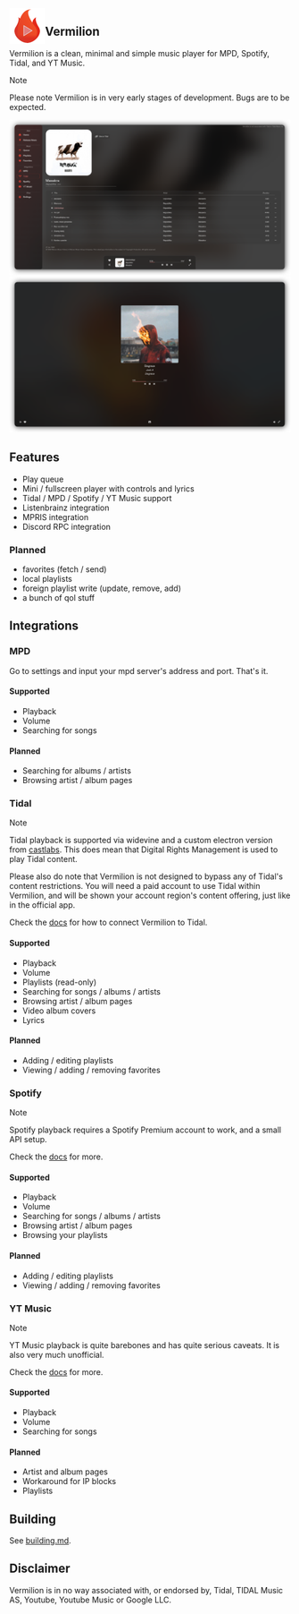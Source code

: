 <img align="left" style="width: 64px" src="assets/logo256.png">

## Vermilion

Vermilion is a clean, minimal and simple music player for MPD, Spotify, Tidal, and YT Music.

> [!NOTE]
> Please note Vermilion is in very early stages of development.
> Bugs are to be expected.


![](./assets/ui1.png) <br/>
![](./assets/ui2.png)


## Features

- Play queue
- Mini / fullscreen player with controls and lyrics
- Tidal / MPD / Spotify / YT Music support
- Listenbrainz integration
- MPRIS integration
- Discord RPC integration

### Planned

- favorites (fetch / send)
- local playlists
- foreign playlist write (update, remove, add)
- a bunch of qol stuff

## Integrations

### MPD

Go to settings and input your mpd server's address and port. That's it.

#### Supported

- Playback
- Volume
- Searching for songs

#### Planned

- Searching for albums / artists
- Browsing artist / album pages

### Tidal

> [!NOTE]
> Tidal playback is supported via widevine and a custom electron version from [castlabs](https://github.com/castlabs/electron-releases).
> This does mean that Digital Rights Management is used to play Tidal content.
>
> Please also do note that Vermilion is not designed to bypass any of Tidal's content restrictions. You will need a paid account to use Tidal within Vermilion, and will be shown your account region's content offering, just like in the official app.

Check the [docs](./docs/Tidal.md) for how to connect Vermilion to Tidal.

#### Supported

- Playback
- Volume
- Playlists (read-only)
- Searching for songs / albums / artists
- Browsing artist / album pages
- Video album covers
- Lyrics

#### Planned

- Adding / editing playlists
- Viewing / adding / removing favorites

### Spotify

> [!NOTE]
> Spotify playback requires a Spotify Premium account to work, and a small API setup.
>
> Check the [docs](./docs/Spotify.md) for more.

#### Supported
- Playback
- Volume
- Searching for songs / albums / artists
- Browsing artist / album pages
- Browsing your playlists

#### Planned

- Adding / editing playlists
- Viewing / adding / removing favorites

### YT Music

> [!NOTE]
> YT Music playback is quite barebones and has quite serious caveats. It is also very much unofficial.
>
> Check the [docs](./docs/YTM.md) for more.

#### Supported

- Playback
- Volume
- Searching for songs

#### Planned

- Artist and album pages
- Workaround for IP blocks
- Playlists

## Building

See [building.md](./docs/Building.md).

## Disclaimer

Vermilion is in no way associated with, or endorsed by, Tidal, TIDAL Music AS, Youtube, Youtube Music or Google LLC.
